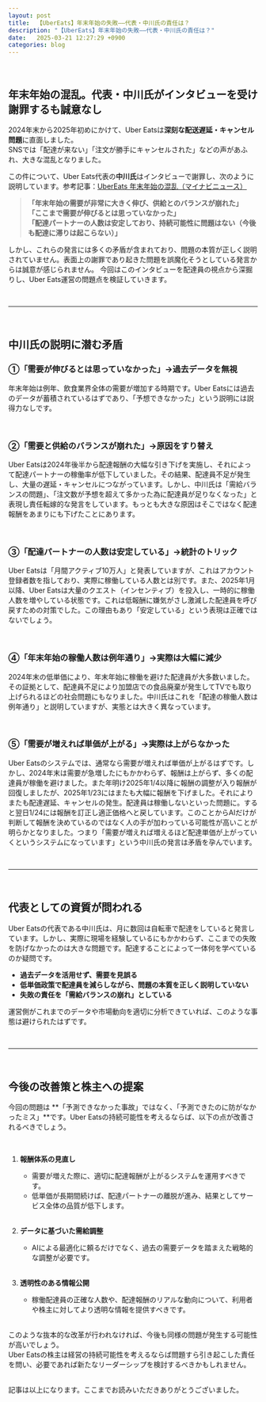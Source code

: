 ```yaml
---
layout: post
title:  【UberEats】年末年始の失敗——代表・中川氏の責任は？
description: "【UberEats】年末年始の失敗——代表・中川氏の責任は？"
date:   2025-03-21 12:27:29 +0900
categories: blog
---
```


<br>


## 年末年始の混乱。代表・中川氏がインタビューを受け謝罪するも誠意なし

2024年末から2025年初めにかけて、Uber Eatsは**深刻な配送遅延・キャンセル問題**に直面しました。  
SNSでは「配達が来ない」「注文が勝手にキャンセルされた」などの声があふれ、大きな混乱となりました。

この件について、Uber Eats代表の**中川氏**はインタビューで謝罪し、次のように説明しています。参考記事：[UberEats 年末年始の混乱（マイナビニュース）](https://news.mynavi.jp/article/20250310-3144641/DETAIL/)

> **「年末年始の需要が非常に大きく伸び、供給とのバランスが崩れた」**  
> **「ここまで需要が伸びるとは思っていなかった」**  
> **「配達パートナーの人数は安定しており、持続可能性に問題はない（今後も配達に滞りは起こらない）」**

しかし、これらの発言には多くの矛盾が含まれており、問題の本質が正しく説明されていません。表面上の謝罪であり起きた問題を誤魔化そうとしている発言からは誠意が感じられません。
今回はこのインタビューを配達員の視点から深掘りし、Uber Eats運営の問題点を検証していきます。

<br>

---

<br>

## **中川氏の説明に潜む矛盾**

### **①「需要が伸びるとは思っていなかった」→過去データを無視**
年末年始は例年、飲食業界全体の需要が増加する時期です。Uber Eatsには過去のデータが蓄積されているはずであり、「予想できなかった」という説明には説得力なしです。

<br>

### **②「需要と供給のバランスが崩れた」→原因をすり替え**
Uber Eatsは2024年後半から配達報酬の大幅な引き下げを実施し、それによって配達パートナーの稼働率が低下していました。その結果、配達員不足が発生し、大量の遅延・キャンセルにつながっています。しかし、中川氏は「需給バランスの問題」、「注文数が予想を超えて多かった為に配達員が足りなくなった」と表現し責任転嫁的な発言をしています。もっとも大きな原因はそこではなく配達報酬をあまりにも下げたことにあります。

<br>

### **③「配達パートナーの人数は安定している」→統計のトリック**
Uber Eatsは「月間アクティブ10万人」と発表していますが、これはアカウント登録者数を指しており、実際に稼働している人数とは別です。また、2025年1月以降、Uber Eatsは大量のクエスト（インセンティブ）を投入し、一時的に稼働人数を増やしている状態です。これは低報酬に嫌気がさし激減した配達員を呼び戻すための対策でした。この理由もあり「安定している」という表現は正確ではないでしょう。

<br>

### **④「年末年始の稼働人数は例年通り」→実際は大幅に減少**
2024年末の低単価により、年末年始に稼働を避けた配達員が大多数いました。その証拠として、配達員不足により加盟店での食品廃棄が発生してTVでも取り上げられるほどの社会問題にもなりました。中川氏はこれを「配達の稼働人数は例年通り」と説明していますが、実態とは大きく異なっています。

<br>

### **⑤「需要が増えれば単価が上がる」→実際は上がらなかった**
Uber Eatsのシステムでは、通常なら需要が増えれば単価が上がるはずです。しかし、2024年末は需要が急増したにもかかわらず、報酬は上がらず、多くの配達員が稼働を避けました。また年明け2025年1/4以降に報酬の調整が入り報酬が回復しましたが、2025年1/23にはまたも大幅に報酬を下げました。それによりまたも配達遅延、キャンセルの発生。配達員は稼働しないといった問題に。すると翌日1/24には報酬を訂正し適正価格へと戻しています。このことからAIだけが判断して報酬を決めているのではなく人の手が加わっている可能性が高いことが明らかとなりました。つまり「需要が増えれば増えるほど配達単価が上がっていくというシステムになっています」という中川氏の発言は矛盾を孕んでいます。

<br>

---

<br>

## **代表としての資質が問われる**
Uber Eatsの代表である中川氏は、月に数回は自転車で配達をしていると発言しています。しかし、実際に現場を経験しているにもかかわらず、ここまでの失敗を防げなかったのは大きな問題です。配達することによって一体何を学べているのか疑問です。

- **過去データを活用せず、需要を見誤る**
- **低単価政策で配達員を減らしながら、問題の本質を正しく説明していない**
- **失敗の責任を「需給バランスの崩れ」としている**

運営側がこれまでのデータや市場動向を適切に分析できていれば、このような事態は避けられたはずです。

<br>

---

<br>

## **今後の改善策と株主への提案**
今回の問題は **「予測できなかった事故」ではなく、「予測できたのに防がなかったミス」**です。Uber Eatsの持続可能性を考えるならば、以下の点が改善されるべきでしょう。

<br>

1. **報酬体系の見直し**
   - 需要が増えた際に、適切に配達報酬が上がるシステムを運用すべきです。
   - 低単価が長期間続けば、配達パートナーの離脱が進み、結果としてサービス全体の品質が低下します。

   <br>

2. **データに基づいた需給調整**
   - AIによる最適化に頼るだけでなく、過去の需要データを踏まえた戦略的な調整が必要です。

   <br>

3. **透明性のある情報公開**
   - 稼働配達員の正確な人数や、配達報酬のリアルな動向について、利用者や株主に対してより透明な情報を提供すべきです。

   <br>

このような抜本的な改革が行われなければ、今後も同様の問題が発生する可能性が高いでしょう。  
Uber Eatsの株主は経営の持続可能性を考えるならば問題すら引き起こした責任を問い、必要であれば新たなリーダーシップを検討するべきかもしれません。

<br>
記事は以上になります。ここまでお読みいただきありがとうございました。

